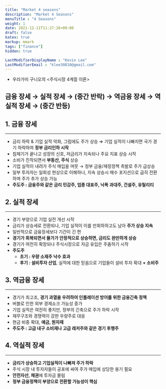 ```yaml
---
title: "Market 4 seasons"
description: "Market 4 Seasons"
menuTitle : "4 Seasons"
weight: 1
date: 2021-12-11T11:27:26+09:00
draft: false
katex: true
markup: mmark
tags: ["finance"]
hidden: true

LastModifierDisplayName : "Kevin Lee"
LastModifierEmail : "klee30810@gmail.com"
---
```


- 우라가미 구니오의 <주식시장 4계절 이론>

## 금융 장세 → 실적 장세 → (중간 반락) → 역금융 장세 → 역실적 장세 → (중간 반등)



## 1. 금융 장세

---

- 금리 하락 & 기업 실적 악화, 그럼에도 주가 상승 ⇒ 기업 실적이 나빠지면 국가 경기 하락하여 **정부 금리인하 시작**
- 침체기가 끝나고 성장의 신호, 저금리가 지속되나 주요 지표 상승 시작
- 소비가 진작되면서 **부동산, 주식** 상승
- 기업 실적이 내려가 주식 매입을 머뭇 → 정부 금융/재정정책 촉발로 주가 급상승
- 일부 투자자는 일회성 현상으로 이해하나, 지속 상승시 매수 포지션으로 급히 전환하며 주가 추가 상승 가능
- **주도주 : 금융주와 같은 금리 민감주, 업종 대표주, 낙폭 과대주, 건설주, 유틸리티**



## 2. 실적 장세

---

- 경기 부양으로 기업 실전 개선 시작
- 금리가 상승세로 전환되나, 기업 실적이 이를 만회하하고도 남아 **주가 상승 지속**
- 일반적으로 금융장세보다 기간이 긴 편
- **경기가 회복되면서 물가가 안정적으로 상승하면, 금리도 완만하게 상승**
- 경기가 여전히 확장되나 주식시장으로 자금 유입은 주춤하기 시작
- **주도주**
  - **초기 : 우량 소재주 낙수 효과**
  - **후기 : 설비투자 산업**, 실적에 대한 믿음으로 기업들이 설비 투자 확대 **+ 소비주**



## 3. 역금융 장세

---

- 경기가 최고조, **경기 과열을 우려하여 인플레이션 방어를 위한 금융긴축 정책**
- 버블로 인한 외부 경제쇼크 가능성 증가
- 기업 실적은 여전히 좋지만, 정부의 긴축으로 주가 하락 시작
- 재무구조와 경쟁력이 강한 우량주로 대응
- 현금 비중 확대, **예금, 원자재**
- **주도주 : 고급 내구 소비재나 고급 레저주와 같은 경기 후행주**



## 4. 역실적 장세

---

- **금리가 상승하고 기업실적이 나빠져 주가 하락**
- 주식 시장 내 투자자들이 공포에 싸여 주가 매입에 상당한 용기 필요
- **안전자산, 채권**에 투자금 몰림
- **정부 금융정책이 부양으로 전환할 가능성이 핵심**
